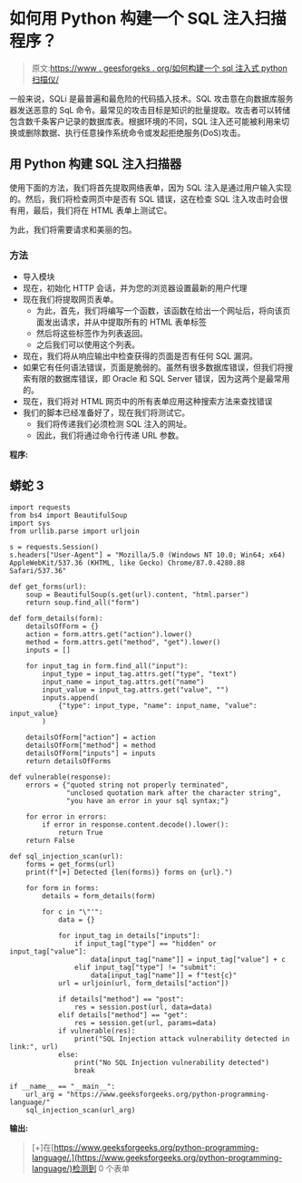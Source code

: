 # 如何用 Python 构建一个 SQL 注入扫描程序？

> 原文:[https://www . geesforgeks . org/如何构建一个 sql 注入式 python 扫描仪/](https://www.geeksforgeeks.org/how-to-build-a-sql-injection-scanner-in-python/)

一般来说，SQLi 是最普遍和最危险的代码插入技术。SQL 攻击意在向数据库服务器发送恶意的 SqL 命令。最常见的攻击目标是知识的批量提取。攻击者可以转储包含数千条客户记录的数据库表。根据环境的不同，SQL 注入还可能被利用来切换或删除数据、执行任意操作系统命令或发起拒绝服务(DoS)攻击。

## **用 Python 构建 SQL 注入扫描器**

使用下面的方法，我们将首先提取网络表单，因为 SQL 注入是通过用户输入实现的。然后，我们将检查网页中是否有 SQL 错误，这在检查 SQL 注入攻击时会很有用，最后，我们将在 HTML 表单上测试它。

为此，我们将需要请求和美丽的包。

### 方法

*   导入模块
*   现在，初始化 HTTP 会话，并为您的浏览器设置最新的用户代理
*   现在我们将提取网页表单。
    *   为此，首先，我们将编写一个函数，该函数在给出一个网址后，将向该页面发出请求，并从中提取所有的 HTML 表单标签
    *   然后将这些标签作为列表返回。
    *   之后我们可以使用这个列表。
*   现在，我们将从响应输出中检查获得的页面是否有任何 SQL 漏洞。
*   如果它有任何语法错误，页面是脆弱的。虽然有很多数据库错误，但我们将搜索有限的数据库错误，即 Oracle 和 SQL Server 错误，因为这两个是最常用的。
*   现在，我们将对 HTML 网页中的所有表单应用这种搜索方法来查找错误
*   我们的脚本已经准备好了，现在我们将测试它。
    *   我们将传递我们必须检测 SQL 注入的网址。
    *   因此，我们将通过命令行传递 URL 参数。

**程序:**

## 蟒蛇 3

```
import requests
from bs4 import BeautifulSoup
import sys
from urllib.parse import urljoin

s = requests.Session()
s.headers["User-Agent"] = "Mozilla/5.0 (Windows NT 10.0; Win64; x64) AppleWebKit/537.36 (KHTML, like Gecko) Chrome/87.0.4280.88 Safari/537.36"

def get_forms(url):
    soup = BeautifulSoup(s.get(url).content, "html.parser")
    return soup.find_all("form")

def form_details(form):
    detailsOfForm = {}
    action = form.attrs.get("action").lower()
    method = form.attrs.get("method", "get").lower()
    inputs = []

    for input_tag in form.find_all("input"):
        input_type = input_tag.attrs.get("type", "text")
        input_name = input_tag.attrs.get("name")
        input_value = input_tag.attrs.get("value", "")
        inputs.append(
            {"type": input_type, "name": input_name, "value": input_value}
        )

    detailsOfForm["action"] = action
    detailsOfForm["method"] = method
    detailsOfForm["inputs"] = inputs
    return detailsOfForms

def vulnerable(response):
    errors = {"quoted string not properly terminated",
              "unclosed quotation mark after the character string", 
              "you have an error in your sql syntax;"}

    for error in errors:
        if error in response.content.decode().lower():
            return True
    return False

def sql_injection_scan(url):
    forms = get_forms(url)
    print(f"[+] Detected {len(forms)} forms on {url}.")

    for form in forms:
        details = form_details(form)

        for c in "\"'":
            data = {}

            for input_tag in details["inputs"]:
                if input_tag["type"] == "hidden" or input_tag["value"]:
                    data[input_tag["name"]] = input_tag["value"] + c
                elif input_tag["type"] != "submit":
                    data[input_tag["name"]] = f"test{c}"
            url = urljoin(url, form_details["action"])

            if details["method"] == "post":
                res = session.post(url, data=data)
            elif details["method"] == "get":
                res = session.get(url, params=data)
            if vulnerable(res):
                print("SQL Injection attack vulnerability detected in link:", url)
            else:
                print("No SQL Injection vulnerability detected")
                break

if __name__ == "__main__":
    url_arg = "https://www.geeksforgeeks.org/python-programming-language/"
    sql_injection_scan(url_arg)
```

**输出:**

> [+]在[https://www.geeksforgeeks.org/python-programming-language/.](https://www.geeksforgeeks.org/python-programming-language/)检测到 0 个表单